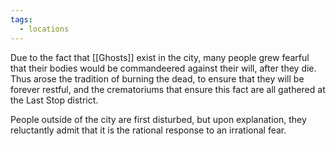 ```yaml
---
tags:
  - locations
---
```

Due to the fact that [[Ghosts]] exist in the city, many people grew fearful that their bodies would be commandeered against their will, after they die. Thus arose the tradition of burning the dead, to ensure that they will be forever restful, and the crematoriums that ensure this fact are all gathered at the Last Stop district.

People outside of the city are first disturbed, but upon explanation, they reluctantly admit that it is the rational response to an irrational fear.